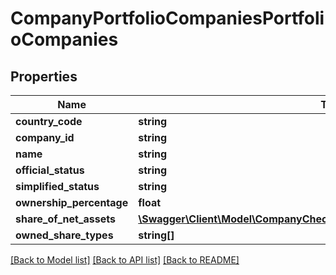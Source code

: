 # CompanyPortfolioCompaniesPortfolioCompanies

## Properties
Name | Type | Description | Notes
------------ | ------------- | ------------- | -------------
**country_code** | **string** |  | 
**company_id** | **string** |  | 
**name** | **string** |  | 
**official_status** | **string** |  | 
**simplified_status** | **string** |  | 
**ownership_percentage** | **float** |  | 
**share_of_net_assets** | [**\Swagger\Client\Model\CompanyCheckResultsMatchedCompanyNominalValue**](CompanyCheckResultsMatchedCompanyNominalValue.md) |  | 
**owned_share_types** | **string[]** |  | 

[[Back to Model list]](../README.md#documentation-for-models) [[Back to API list]](../README.md#documentation-for-api-endpoints) [[Back to README]](../README.md)


